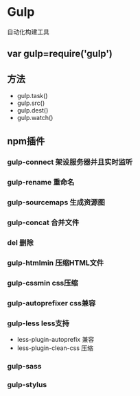 # Gulp
自动化构建工具

## var gulp=require('gulp')

## 方法
- gulp.task()
- gulp.src()
- gulp.dest()
- gulp.watch()

## npm插件
### gulp-connect 架设服务器并且实时监听
### gulp-rename 重命名
### gulp-sourcemaps 生成资源图
### gulp-concat 合并文件
### del 删除

### gulp-htmlmin 压缩HTML文件
### gulp-cssmin css压缩
### gulp-autoprefixer css兼容
### gulp-less less支持
- less-plugin-autoprefix 兼容
- less-plugin-clean-css 压缩
### gulp-sass
### gulp-stylus